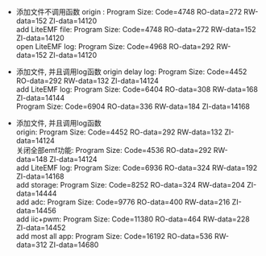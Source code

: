 
* 添加文件不调用函数
origin :			Program Size: Code=4748 RO-data=272 RW-data=152 ZI-data=14120  
add LiteEMF file:	Program Size: Code=4748 RO-data=272 RW-data=152 ZI-data=14120  
open LiteEMF log:   Program Size: Code=4968 RO-data=292 RW-data=152 ZI-data=14120  


* 添加文件, 并且调用log函数
origin delay log:	Program Size: Code=4452 RO-data=292 RW-data=132 ZI-data=14124   
add LiteEMF log:	Program Size: Code=6404 RO-data=308 RW-data=168 ZI-data=14144  
					Program Size: Code=6904 RO-data=336 RW-data=184 ZI-data=14168  
					

* 添加文件, 并且调用log函数	
origin:				Program Size: Code=4452 RO-data=292 RW-data=132 ZI-data=14124  		 
关闭全部emf功能:	 Program Size: Code=4536 RO-data=292 RW-data=148 ZI-data=14124   
add LiteEMF log:	Program Size: Code=6936 RO-data=324 RW-data=192 ZI-data=14168  
add storage:		Program Size: Code=8252 RO-data=324 RW-data=204 ZI-data=14444  
add adc: 			Program Size: Code=9776 RO-data=400 RW-data=216 ZI-data=14456  
add iic+pwm: 		Program Size: Code=11380 RO-data=464 RW-data=228 ZI-data=14452     
add most all app:	Program Size: Code=16192 RO-data=536 RW-data=312 ZI-data=14680  